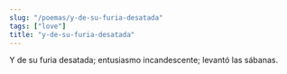 ```yaml
---
slug: "/poemas/y-de-su-furia-desatada"
tags: ["love"]
title: "y-de-su-furia-desatada"
---
```

Y de su furia desatada; entusiasmo incandescente; levantó las sábanas.